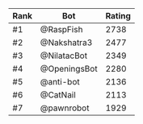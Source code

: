 Rank|Bot|Rating
---|---|---
#1|@RaspFish|2738
#2|@Nakshatra3|2477
#3|@NilatacBot|2349
#4|@OpeningsBot|2280
#5|@anti-bot|2136
#6|@CatNail|2113
#7|@pawnrobot|1929
